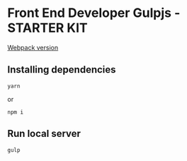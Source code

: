 # Front End Developer Gulpjs - STARTER KIT
[Webpack version](https://github.com/s-en-o/ss-fed-starter-kit/tree/webpack)

## Installing dependencies
```
yarn
```
or
```
npm i
```

## Run local server
```
gulp
```

